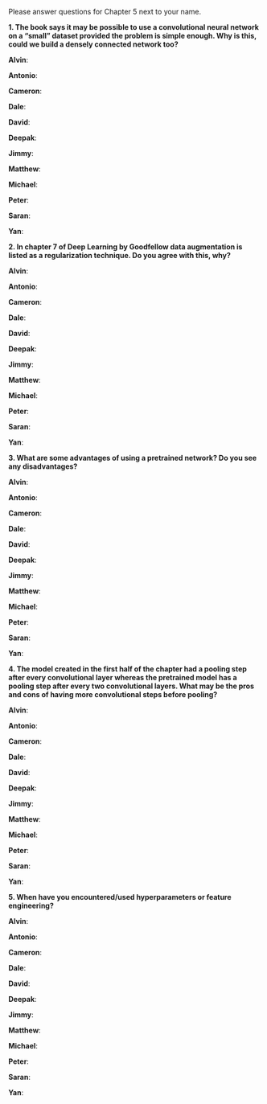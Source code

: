 Please answer questions for Chapter 5 next to your name.

**1. The book says it may be possible to use a convolutional neural network on a “small” dataset provided the problem is simple enough. Why is this, could we build a densely connected network too?**
  
**Alvin**: 

**Antonio**:

**Cameron**:

**Dale**:

**David**:

**Deepak**:

**Jimmy**: 

**Matthew**:

**Michael**: 

**Peter**:

**Saran**:

**Yan**:
  
  
  **2. In chapter 7 of Deep Learning by Goodfellow data augmentation is listed as a regularization technique. Do you agree with this, why?**
  
**Alvin**: 

**Antonio**:

**Cameron**:

**Dale**:

**David**:

**Deepak**:

**Jimmy**: 

**Matthew**:

**Michael**: 

**Peter**:

**Saran**:

**Yan**:

**3. What are some advantages of using a pretrained network? Do you see any disadvantages?**

**Alvin**: 

**Antonio**:

**Cameron**:

**Dale**:

**David**:

**Deepak**:

**Jimmy**: 

**Matthew**:

**Michael**: 

**Peter**:

**Saran**:

**Yan**:


**4. The model created in the first half of the chapter had a pooling step after every convolutional layer whereas the pretrained model has a pooling step after every two                   convolutional layers. What may be the pros and cons of having more convolutional steps before pooling?**

**Alvin**: 

**Antonio**:

**Cameron**:

**Dale**:

**David**:

**Deepak**:

**Jimmy**: 

**Matthew**:

**Michael**: 

**Peter**:

**Saran**:

**Yan**:


**5. When have you encountered/used hyperparameters or feature engineering?**

**Alvin**: 

**Antonio**:

**Cameron**:

**Dale**:

**David**:

**Deepak**:

**Jimmy**: 

**Matthew**:

**Michael**: 

**Peter**:

**Saran**:

**Yan**:
